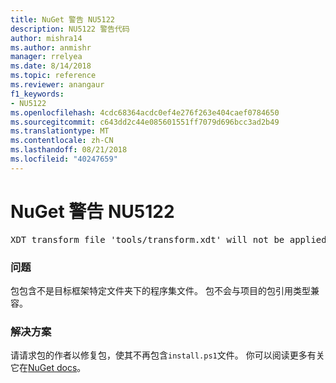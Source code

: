 ```yaml
---
title: NuGet 警告 NU5122
description: NU5122 警告代码
author: mishra14
ms.author: anmishr
manager: rrelyea
ms.date: 8/14/2018
ms.topic: reference
ms.reviewer: anangaur
f1_keywords:
- NU5122
ms.openlocfilehash: 4cdc68364acdc0ef4e276f263e404caef0784650
ms.sourcegitcommit: c643dd2c44e085601551ff7079d696bcc3ad2b49
ms.translationtype: MT
ms.contentlocale: zh-CN
ms.lasthandoff: 08/21/2018
ms.locfileid: "40247659"
---
```

# <a name="nuget-warning-nu5122"></a>NuGet 警告 NU5122
<pre>XDT transform file 'tools/transform.xdt' will not be applied when the package is installed after the migration.</pre>

### <a name="issue"></a>问题

包包含不是目标框架特定文件夹下的程序集文件。 包不会与项目的包引用类型兼容。


### <a name="solution"></a>解决方案

请请求包的作者以修复包，使其不再包含`install.ps1`文件。 你可以阅读更多有关它在[NuGet docs](https://docs.microsoft.com/en-us/nuget/reference/migrate-packages-config-to-package-reference)。

